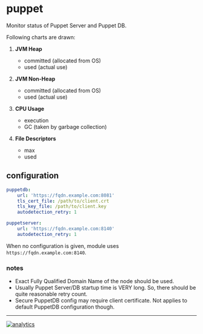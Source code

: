 # puppet

Monitor status of Puppet Server and Puppet DB.

Following charts are drawn:

1.  **JVM Heap**

    -   committed (allocated from OS)
    -   used (actual use)

2.  **JVM Non-Heap**

    -   committed (allocated from OS)
    -   used (actual use)

3.  **CPU Usage**

    -   execution
    -   GC (taken by garbage collection)

4.  **File Descriptors**

    -   max
    -   used

## configuration

```yaml
puppetdb:
    url: 'https://fqdn.example.com:8081'
    tls_cert_file: /path/to/client.crt
    tls_key_file: /path/to/client.key
    autodetection_retry: 1

puppetserver:
    url: 'https://fqdn.example.com:8140'
    autodetection_retry: 1
```

When no configuration is given, module uses `https://fqdn.example.com:8140`.

### notes

-   Exact Fully Qualified Domain Name of the node should be used.
-   Usually Puppet Server/DB startup time is VERY long. So, there should
    be quite reasonable retry count.
-   Secure PuppetDB config may require client certificate. Not applies
    to default PuppetDB configuration though.

---

[![analytics](https://www.google-analytics.com/collect?v=1&aip=1&t=pageview&_s=1&ds=github&dr=https%3A%2F%2Fgithub.com%2Fnetdata%2Fnetdata&dl=https%3A%2F%2Fmy-netdata.io%2Fgithub%2Fcollectors%2Fpython.d.plugin%2Fpuppet%2FREADME&_u=MAC~&cid=5792dfd7-8dc4-476b-af31-da2fdb9f93d2&tid=UA-64295674-3)](<>)
